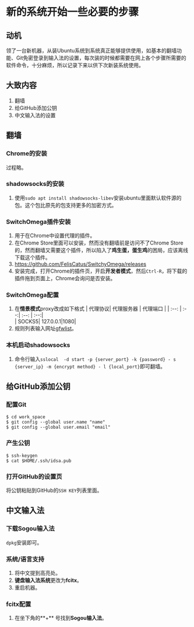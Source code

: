 # 新的系统开始一些必要的步骤
## 动机
领了一台新机器，从装Ubuntu系统到系统真正能够提供使用，如基本的翻墙功能、Git免密登录到输入法的设置，每次装的时候都需要在网上各个步骤所需要的软件命令，十分麻烦，所以记录下来以供下次新装系统使用。
## 大致内容
1. 翻墙
2. 给GitHub添加公钥
3. 中文输入法的设置
## 翻墙
### Chrome的安装
过程略。
### shadowsocks的安装
1. 使用`sudo apt install shadowsocks-libev`安装ubuntu里面默认软件源的包。这个包比原先的包支持更多的加密方式。
### SwitchOmega插件安装
1. 用于在Chrome中设置代理的插件。
2. 在Chrome Store里面可以安装，然而没有翻墙前是访问不了Chrome Store的，然而翻墙又需要这个插件，所以陷入了**鸡生蛋，蛋生鸡**的困局，应该离线下载这个插件。
3. https://github.com/FelisCatus/SwitchyOmega/releases
4. 安装完成，打开Chrome的插件页，开启**开发者模式**，然后`Ctrl-R`，将下载的插件拖到页面上，Chrome会询问是否安装。
### SwitchOmega配置
1. 在**情景模式**proxy改成如下格式
| 代理协议| 代理服务器 | 代理端口 |
| :--:  |   :--:|   :--:  |   :--:|   
| SOCKS5| 127.0.0.1|1080|
2. 规则列表输入网址[gfwlist](https://raw.githubusercontent.com/calfzhou/autoproxy-gfwlist/trunk/gfwlist.txt)。
### 本机启动shadowsocks
1. 命令行输入`sslocal  -d start -p {server_port} -k {password} - s {server_ip} -m {encrypt method} - l {local_port}`即可翻墙。
## 给GitHub添加公钥
### 配置Git
```shell
$ cd work_space
$ git config --global user.name "name"
$ git config --global user.email "email"
```
### 产生公钥
```shell
$ ssh-keygen
$ cat $HOME/.ssh/idsa.pub
```
### 打开GitHub的设置页
将公钥粘贴到GitHub的`SSH KEY`列表里面。

## 中文输入法
### 下载Sogou输入法
`dpkg`安装即可。
### 系统/语言支持
1. 将中文提到高亮处。
2. **键盘输入法系统**更改为**fcitx**。
3. 重启机器。
### fcitx配置
1. 在坐下角的**+** 号找到**Sogou输入法**。

